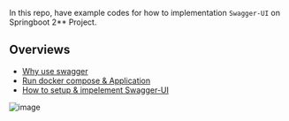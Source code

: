 In this repo, have example codes for how to implementation `Swagger-UI` on Springboot 2** Project.

## Overviews
- [Why use swagger](https://github.com/denitiawan/research-swagger-springboot-two/blob/main/doc/step-whyuseswagger.md)
- [Run docker compose & Application](https://github.com/denitiawan/research-swagger-springboot-two/blob/main/doc/step-runapplication.md)
- [How to setup & impelement Swagger-UI](https://github.com/denitiawan/research-swagger-springboot-two/blob/main/doc/ste-howtosetupswagger.md)

![image](https://github.com/denitiawan/research-swagger-springboot-two/assets/11941308/809dfb36-29da-450b-be53-08fe0a1269d3)
